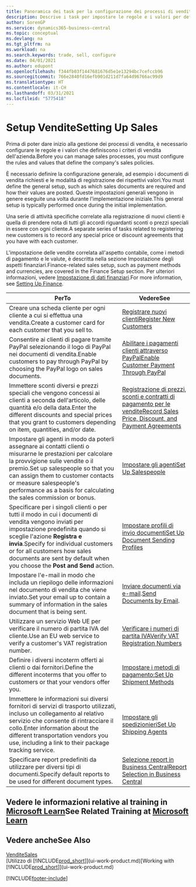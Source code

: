 ```yaml
---
title: Panoramica dei task per la configurazione dei processi di vendita | Documenti Microsoft
description: Descrive i task per impostare le regole e i valori per definire i criteri e processi di vendita.
author: SorenGP
ms.service: dynamics365-business-central
ms.topic: conceptual
ms.devlang: na
ms.tgt_pltfrm: na
ms.workload: na
ms.search.keywords: trade, sell, configure
ms.date: 04/01/2021
ms.author: edupont
ms.openlocfilehash: f344fb03f1447681676d5e1e13294bc7cefccb96
ms.sourcegitcommit: 766e2840fd16efb901d211d7fa64d96766ac99d9
ms.translationtype: HT
ms.contentlocale: it-CH
ms.lasthandoff: 03/31/2021
ms.locfileid: "5775418"
---
```

# <a name="setting-up-sales"></a><span data-ttu-id="d845f-103">Setup Vendite</span><span class="sxs-lookup"><span data-stu-id="d845f-103">Setting Up Sales</span></span>
<span data-ttu-id="d845f-104">Prima di poter dare inizio alla gestione dei processi di vendita, è necessario configurare le regole e i valori che definiscono i criteri di vendita dell'azienda.</span><span class="sxs-lookup"><span data-stu-id="d845f-104">Before you can manage sales processes, you must configure the rules and values that define the company's sales policies.</span></span>

<span data-ttu-id="d845f-105">È necessario definire la configurazione generale, ad esempio i documenti di vendita richiesti e le modalità di registrazione dei rispettivi valori.</span><span class="sxs-lookup"><span data-stu-id="d845f-105">You must define the general setup, such as which sales documents are required and how their values are posted.</span></span> <span data-ttu-id="d845f-106">Queste impostazioni generali vengono in genere eseguite una volta durante l'implementazione iniziale.</span><span class="sxs-lookup"><span data-stu-id="d845f-106">This general setup is typically performed once during the initial implementation.</span></span>

<span data-ttu-id="d845f-107">Una serie di attività specifiche correlate alla registrazione di nuovi clienti è quella di prendere nota di tutti gli accordi riguardanti sconti o prezzi speciali in essere con ogni cliente.</span><span class="sxs-lookup"><span data-stu-id="d845f-107">A separate series of tasks related to registering new customers is to record any special price or discount agreements that you have with each customer.</span></span>

<span data-ttu-id="d845f-108">L'impostazione delle vendite correlata all'aspetto contabile, come i metodi di pagamento e le valute, è descritta nella sezione Impostazione degli aspetti finanziari.</span><span class="sxs-lookup"><span data-stu-id="d845f-108">Finance-related sales setup, such as payment methods and currencies, are covered in the Finance Setup section.</span></span> <span data-ttu-id="d845f-109">Per ulteriori informazioni, vedere [Impostazione di dati finanziari](finance-setup-finance.md).</span><span class="sxs-lookup"><span data-stu-id="d845f-109">For more information, see [Setting Up Finance](finance-setup-finance.md).</span></span>

| <span data-ttu-id="d845f-110">Per</span><span class="sxs-lookup"><span data-stu-id="d845f-110">To</span></span> | <span data-ttu-id="d845f-111">Vedere</span><span class="sxs-lookup"><span data-stu-id="d845f-111">See</span></span> |
| --- | --- |
| <span data-ttu-id="d845f-112">Creare una scheda cliente per ogni cliente a cui si effettua una vendita.</span><span class="sxs-lookup"><span data-stu-id="d845f-112">Create a customer card for each customer that you sell to.</span></span> |[<span data-ttu-id="d845f-113">Registrare nuovi clienti</span><span class="sxs-lookup"><span data-stu-id="d845f-113">Register New Customers</span></span>](sales-how-register-new-customers.md) |
| <span data-ttu-id="d845f-114">Consentire ai clienti di pagare tramite PayPal selezionando il logo di PayPal nei documenti di vendita.</span><span class="sxs-lookup"><span data-stu-id="d845f-114">Enable customers to pay through PayPal by choosing the PayPal logo on sales documents.</span></span> |[<span data-ttu-id="d845f-115">Abilitare i pagamenti clienti attraverso PayPal</span><span class="sxs-lookup"><span data-stu-id="d845f-115">Enable Customer Payment Through PayPal</span></span>](sales-how-enable-payment-service-extensions.md) |
| <span data-ttu-id="d845f-116">Immettere sconti diversi e prezzi speciali che vengono concessi ai clienti a seconda dell'articolo, delle quantità e/o della data.</span><span class="sxs-lookup"><span data-stu-id="d845f-116">Enter the different discounts and special prices that you grant to customers depending on item, quantities, and/or date.</span></span> |[<span data-ttu-id="d845f-117">Registrazione di prezzi, sconti e contratti di pagamento per le vendite</span><span class="sxs-lookup"><span data-stu-id="d845f-117">Record Sales Price, Discount, and Payment Agreements</span></span>](sales-how-record-sales-price-discount-payment-agreements.md) |
| <span data-ttu-id="d845f-118">Impostare gli agenti in modo da poterli assegnare ai contatti clienti o misurarne le prestazioni per calcolare la provvigione sulle vendite o il premio.</span><span class="sxs-lookup"><span data-stu-id="d845f-118">Set up salespeople so that you can assign them to customer contacts or measure salespeople's performance as a basis for calculating the sales commission or bonus.</span></span> |[<span data-ttu-id="d845f-119">Impostare gli agenti</span><span class="sxs-lookup"><span data-stu-id="d845f-119">Set Up Salespeople</span></span>](sales-how-setup-salespeople.md) |
| <span data-ttu-id="d845f-120">Specificare per i singoli clienti o per tutti il modo in cui i documenti di vendita vengono inviati per impostazione predefinita quando si sceglie l'azione **Registra e invia**.</span><span class="sxs-lookup"><span data-stu-id="d845f-120">Specify for individual customers or for all customers how sales documents are sent by default when you choose the **Post and Send** action.</span></span> |[<span data-ttu-id="d845f-121">Impostare profili di invio documenti</span><span class="sxs-lookup"><span data-stu-id="d845f-121">Set Up Document Sending Profiles</span></span>](sales-how-setup-document-send-profiles.md) |
| <span data-ttu-id="d845f-122">Impostare l'e-mail in modo che includa un riepilogo delle informazioni nel documento di vendita che viene inviato.</span><span class="sxs-lookup"><span data-stu-id="d845f-122">Set your email up to contain a summary of information in the sales document that is being sent.</span></span> |<span data-ttu-id="d845f-123">[Inviare documenti via e-mail](ui-how-send-documents-email.md).</span><span class="sxs-lookup"><span data-stu-id="d845f-123">[Send Documents by Email](ui-how-send-documents-email.md).</span></span> |
|<span data-ttu-id="d845f-124">Utilizzare un servizio Web UE per verificare il numero di partita IVA del cliente.</span><span class="sxs-lookup"><span data-stu-id="d845f-124">Use an EU web service to verify a customer's VAT registration number.</span></span>|[<span data-ttu-id="d845f-125">Verificare i numeri di partita IVA</span><span class="sxs-lookup"><span data-stu-id="d845f-125">Verify VAT Registration Numbers</span></span>](finance-setup-vat.md)|
|<span data-ttu-id="d845f-126">Definire i diversi incoterm offerti ai clienti o dai fornitori.</span><span class="sxs-lookup"><span data-stu-id="d845f-126">Define the different incoterms that you offer to customers or that your vendors offer you.</span></span>|[<span data-ttu-id="d845f-127">Impostare i metodi di pagamento:</span><span class="sxs-lookup"><span data-stu-id="d845f-127">Set Up Shipment Methods</span></span>](sales-how-set-up-shipment-methods.md)|
|<span data-ttu-id="d845f-128">Immettere le informazioni sui diversi fornitori di servizi di trasporto utilizzati, incluso un collegamento al relativo servizio che consente di rintracciare il collo.</span><span class="sxs-lookup"><span data-stu-id="d845f-128">Enter information about the different transportation vendors you use, including a link to their package tracking service.</span></span>|[<span data-ttu-id="d845f-129">Impostare gli spedizionieri</span><span class="sxs-lookup"><span data-stu-id="d845f-129">Set Up Shipping Agents</span></span>](sales-how-to-set-up-shipping-agents.md)|
|<span data-ttu-id="d845f-130">Specificare report predefiniti da utilizzare per diversi tipi di documenti.</span><span class="sxs-lookup"><span data-stu-id="d845f-130">Specify default reports to be used for different document types.</span></span>|[<span data-ttu-id="d845f-131">Selezione report in Business Central</span><span class="sxs-lookup"><span data-stu-id="d845f-131">Report Selection in Business Central</span></span>](across-report-selections.md)|

## <a name="see-related-training-at-microsoft-learn"></a><span data-ttu-id="d845f-132">Vedere le informazioni relative al training in [Microsoft Learn](/learn/paths/trade-get-started-dynamics-365-business-central/)</span><span class="sxs-lookup"><span data-stu-id="d845f-132">See Related Training at [Microsoft Learn](/learn/paths/trade-get-started-dynamics-365-business-central/)</span></span>

## <a name="see-also"></a><span data-ttu-id="d845f-133">Vedere anche</span><span class="sxs-lookup"><span data-stu-id="d845f-133">See Also</span></span>
[<span data-ttu-id="d845f-134">Vendite</span><span class="sxs-lookup"><span data-stu-id="d845f-134">Sales</span></span>](sales-manage-sales.md)  
<span data-ttu-id="d845f-135">[Utilizzo di [!INCLUDE[prod_short](includes/prod_short.md)]](ui-work-product.md)</span><span class="sxs-lookup"><span data-stu-id="d845f-135">[Working with [!INCLUDE[prod_short](includes/prod_short.md)]](ui-work-product.md)</span></span>


[!INCLUDE[footer-include](includes/footer-banner.md)]